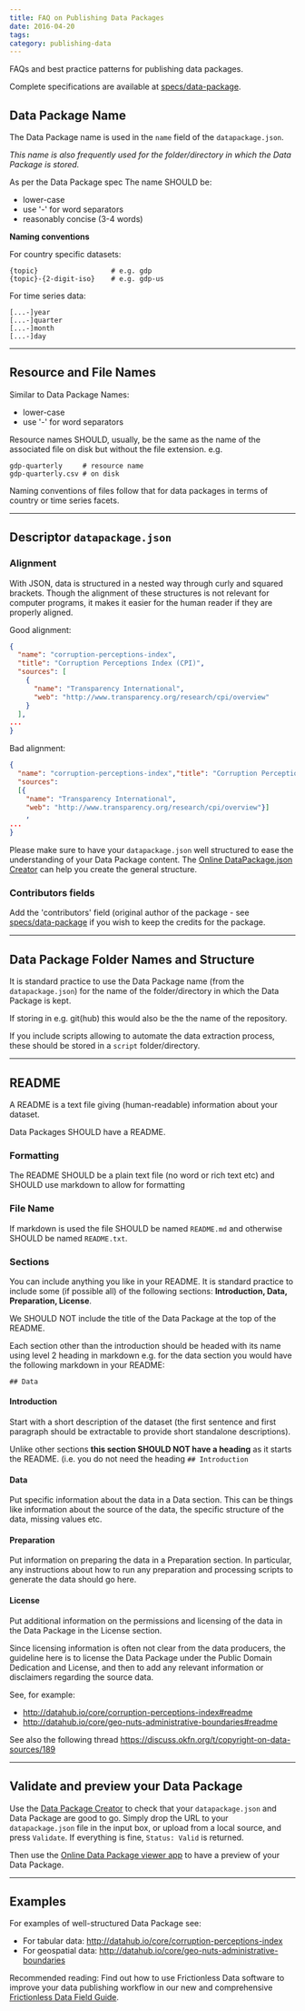 ```yaml
---
title: FAQ on Publishing Data Packages
date: 2016-04-20
tags:
category: publishing-data
---
```


FAQs and best practice patterns for publishing data packages.

<!-- more -->
Complete specifications are available at [specs/data-package](https://specs.frictionlessdata.io/data-package/).

## Data Package Name

The Data Package name is used in the `name` field of the `datapackage.json`.

*This name is also frequently used for the folder/directory in which the Data
Package is stored.*

As per the Data Package spec The name SHOULD be:

* lower-case
* use '-' for word separators
* reasonably concise (3-4 words)

**Naming conventions**

For country specific datasets:

```
{topic}                  # e.g. gdp
{topic}-{2-digit-iso}    # e.g. gdp-us
```

For time series data:

```
[...-]year
[...-]quarter
[...-]month
[...-]day
```

----

## Resource and File Names

Similar to Data Package Names:

* lower-case
* use '-' for word separators

Resource names SHOULD, usually, be the same as the name of the associated file
on disk but without the file extension. e.g.

```
gdp-quarterly     # resource name
gdp-quarterly.csv # on disk
```

Naming conventions of files follow that for data packages in terms of country
or time series facets.

----

## Descriptor `datapackage.json`

### Alignment

With JSON, data is structured in a nested way through curly and squared
brackets. Though the alignment of these structures is not relevant for computer
programs, it makes it easier for the human reader if they are properly aligned.

Good alignment:

```json
{
  "name": "corruption-perceptions-index",
  "title": "Corruption Perceptions Index (CPI)",
  "sources": [
    {
      "name": "Transparency International",
      "web": "http://www.transparency.org/research/cpi/overview"
    }
  ],
...
}
```

Bad alignment:

```json
{
  "name": "corruption-perceptions-index","title": "Corruption Perceptions Index (CPI)",
  "sources":
  [{
    "name": "Transparency International",
    "web": "http://www.transparency.org/research/cpi/overview"}]
    ,
...
}
```

Please make sure to have your `datapackage.json` well structured to ease the
understanding of your Data Package content. The [Online DataPackage.json
Creator](https://packagist.org/) can help you create the general
structure.

### Contributors fields

Add the 'contributors' field (original author of the package - see
[specs/data-package](https://specs.frictionlessdata.io/data-package/) if you wish to keep the credits for the
package.

----

## Data Package Folder Names and Structure

It is standard practice to use the Data Package name (from the
`datapackage.json`) for the name of the folder/directory in which the Data
Package is kept.

If storing in e.g. git(hub) this would also be the the name of the repository.

If you include scripts allowing to automate the data extraction process, these
should be stored in a `script` folder/directory.

----

## README

A README is a text file giving (human-readable) information about your dataset.

Data Packages SHOULD have a README.

### Formatting

The README SHOULD be a plain text file (no word or rich text etc) and SHOULD
use markdown to allow for formatting

### File Name

If markdown is used the file SHOULD be named `README.md` and otherwise SHOULD
be named `README.txt`.

### Sections

You can include anything you like in your README. It is standard practice to
include some (if possible all) of the following sections: **Introduction, Data,
Preparation, License**.

We SHOULD NOT include the title of the Data Package at the top of the README.

Each section other than the introduction should be headed with its name using
level 2 heading in markdown e.g. for the data section you would have the
following markdown in your README:

```
## Data
```

#### Introduction

Start with a short description of the dataset (the first sentence and first
paragraph should be extractable to provide short standalone descriptions).

Unlike other sections **this section SHOULD NOT have a heading** as it starts
the README. (i.e. you do not need the heading `## Introduction`

#### Data

Put specific information about the data in a Data section. This can be things
like information about the source of the data, the specific structure of the
data, missing values etc.

#### Preparation

Put information on preparing the data in a Preparation section. In particular,
any instructions about how to run any preparation and processing scripts to
generate the data should go here.

#### License

Put additional information on the permissions and licensing of the data in the
Data Package in the License section.

Since licensing information is often not clear from the data producers, the
guideline here is to license the Data Package under the Public Domain
Dedication and License, and then to add any relevant information or disclaimers
regarding the source data.

See, for example:

* <http://datahub.io/core/corruption-perceptions-index#readme>
* <http://datahub.io/core/geo-nuts-administrative-boundaries#readme>

See also the following thread <https://discuss.okfn.org/t/copyright-on-data-sources/189>

----

## Validate and preview your Data Package

Use the [Data Package Creator][dp-creator] to check that your `datapackage.json`
and Data Package are good to go. Simply drop the URL to your `datapackage.json` file in
the input box, or upload from a local source, and press `Validate`. If everything is fine, `Status: Valid` is
returned.

Then use the [Online Data Package viewer app][dp-viewer] to have a preview of
your Data Package.

----

## Examples

For examples of well-structured Data Package see:

* For tabular data: <http://datahub.io/core/corruption-perceptions-index>
* For geospatial data: <http://datahub.io/core/geo-nuts-administrative-boundaries>

Recommended reading: Find out how to use Frictionless Data software to improve your data publishing workflow in our new and comprehensive [Frictionless Data Field Guide][field-guide].

[dp]: /data-package
[dp-main]: /data-package
[tdp]: /data-package/#tabular-data-package
[ts]: /table-schema/
[ts-types]: https://specs.frictionlessdata.io/table-schema/#field-descriptors
[csv]: /blog/2018/07/09/csv/
[json]: http://en.wikipedia.org/wiki/JSON

[spec-dp]: https://specs.frictionlessdata.io/data-package/
[spec-tdp]: https://specs.frictionlessdata.io/tabular-data-package/
[spec-ts]: https://specs.frictionlessdata.io/table-schema/
[spec-csvddf]: https://specs.frictionlessdata.io/csv-dialect/

[publish]: /docs/publish/
[pub-tabular]: /blog/2016/07/21/publish-tabular/
[pub-online]: /blog/2016/08/29/publish-online/
[pub-any]: /blog/2016/07/21/publish-any/
[pub-geo]: /blog/2016/04/30/publish-geo/
[pub-faq]: /blog/2016/04/20/publish-faq/
[field-guide]: /data-package

[dp-creator]: http://create.frictionlessdata.io
[dp-viewer]: http://create.frictionlessdata.io
